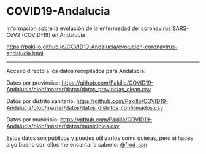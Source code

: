 # COVID19-Andalucia

Información sobre la evolución de la enfermedad del coronavirus SARS-CoV2 (COVID-19) en Andalucía

https://pakillo.github.io/COVID19-Andalucia/evolucion-coronavirus-andalucia.html

------------

Acceso directo a los datos recopilados para Andalucía:

Datos por provincias: https://github.com/Pakillo/COVID19-Andalucia/blob/master/datos/datos_provincias_clean.csv

Datos por distrito sanitario: https://github.com/Pakillo/COVID19-Andalucia/blob/master/datos/datos_distritos_confirmados.csv

Datos por municipio: https://github.com/Pakillo/COVID19-Andalucia/blob/master/datos/municipios.csv


Estos datos son públicos y puedes utilizarlos como quieras, pero si haces algo bueno con ellos me encantaría saberlo: [@frod_san](https://twitter.com/frod_san)

